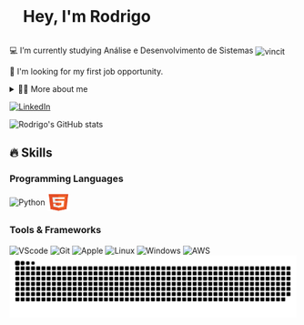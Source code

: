 <!-- Título -->
<div id="user-content-toc">
  <div style="flex-basis: 48%;">
  <ul align="left">
    <summary><h1 style="display: inline-block">Hey, I'm Rodrigo</h1></summary>
  </ul>
 
<!-- Apresentação -->
<p>💻 I’m currently studying Análise e Desenvolvimento de Sistemas <img align="center" alt="vincit" src="https://static.wixstatic.com/media/dd0c6b_e47dc9386bac4d9c997d7fb995b02339~mv2.png/v1/fill/w_402,h_124,al_c,q_85,usm_0.66_1.00_0.01,enc_auto/Logo%20_%20VINCIT_%20Nota%205%20MEC%20-%205%20menor.png" style="height: 28px;" />

  🔭 I'm looking for my first job opportunity.
</p>

<!-- Dropdown -->
<details>
  <summary>👨‍💻 More about me</summary>

💬 I am actively pursuing studies in Analysis and Systems Development with the goal of becoming a Full Stack Developer. As an AWS Student working towards obtaining the Cloud Practitioner AWS certification, I am enthusiastic about cloud technologies. My interests include Linux, penetration testing, red teaming, and ethical hacking.<br><br>Passionate about ethical hacking and a cybersecurity enthusiast, I hold a degree in Graphic Design from UEMG and have completed a specialization in typography at UBA (Buenos Aires). Bringing a unique perspective to technology, I blend my Graphic Design background with a passion for ethical hacking and cybersecurity.   <br><br>My diverse experience in collaborating with teams allows me to transform complex technological concepts into user-friendly solutions by leveraging a foundation in programming logic, database concepts, and web knowledge. This synthesis enables me to approach each challenge with a blend of creativity and technical acumen.
</details>

<!-- Links -->
[![LinkedIn](https://img.shields.io/badge/LinkedIn-0077B5?style=for-the-badge&logo=linkedin&logoColor=white)](https://www.linkedin.com/in/rodrigocout0/)

<!-- GithubStats -->
![Rodrigo's GitHub stats](https://github-readme-stats.vercel.app/api?username=rodrigocout0&show_icons=true&theme=gotham&hide_title=true&hide_border=true)

## 🔥 Skills
<!-- Skills: Programming Languages -->
  <div style="flex-basis: 48%;">
    <h3>Programming Languages</h3>
    <img align="center" alt="Python" height="30" width="40" src="https://cdn.jsdelivr.net/gh/devicons/devicon/icons/python/python-original.svg">
    <img align="center" alt="HTML" height="30" width="40" src="https://raw.githubusercontent.com/devicons/devicon/master/icons/html5/html5-original.svg">
 </div>
  
  <!-- Skills: Tools & Frameworks -->
  <div style="flex-basis: 48%;">
    <h3>Tools & Frameworks</h3>
    <img align="center" alt="VScode" height="30" width="40" src="https://cdn.jsdelivr.net/gh/devicons/devicon/icons/vscode/vscode-original.svg">
    <img align="center" alt="Git" height="30" width="40" src="https://cdn.jsdelivr.net/gh/devicons/devicon/icons/git/git-original.svg">
    <img align="center" alt="Apple" height="30" width="40" src="https://cdn.jsdelivr.net/gh/devicons/devicon/icons/apple/apple-original.svg">
    <img align="center" alt="Linux" height="30" width="40" src="https://cdn.jsdelivr.net/gh/devicons/devicon/icons/linux/linux-original.svg">
    <img align="center" alt="Windows" height="30" width="40" src="https://cdn.jsdelivr.net/gh/devicons/devicon/icons/windows8/windows8-original.svg">
    <img align="center" alt="AWS" height="40" src="https://skillicons.dev/icons?i=aws" alt="amazonwebservices logo">
  </div>

<!-- Github Contribution Grid Snake -->
<img alt="GitHub Snake" src="https://raw.githubusercontent.com/rodrigocout0/rodrigocout0/output/github-contribution-grid-snake.svg" />
